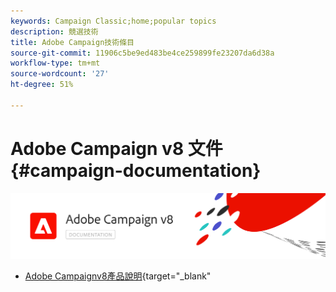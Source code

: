 ```yaml
---
keywords: Campaign Classic;home;popular topics
description: 競選技術
title: Adobe Campaign技術條目
source-git-commit: 11906c5be9ed483be4ce259899fe23207da6d38a
workflow-type: tm+mt
source-wordcount: '27'
ht-degree: 51%

---
```


# Adobe Campaign v8 文件 {#campaign-documentation}

![](assets/banner-documentationv8.png)

* [Adobe Campaignv8產品說明](https://helpx.adobe.com/tw/legal/product-descriptions/adobe-campaign-managed-cloud-services.html){target=&quot;_blank&quot;
